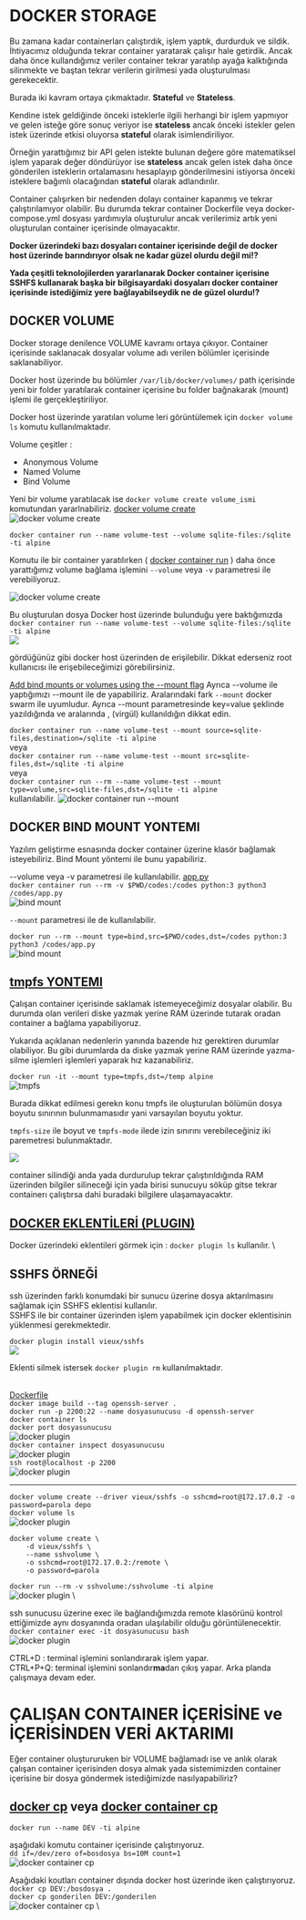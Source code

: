# DOCKER STORAGE

Bu zamana kadar containerları çalıştırdık, işlem yaptık, durdurduk ve sildik. İhtiyacımız olduğunda tekrar container yaratarak çalışır hale getirdik. Ancak daha önce kullandığımız veriler container tekrar yaratılıp ayağa kalktığında silinmekte ve baştan tekrar verilerin girilmesi yada oluşturulması gerekecektir.

Burada iki kavram ortaya çıkmaktadır. **Stateful** ve **Stateless**.

Kendine istek geldiğinde önceki isteklerle ilgili herhangi bir işlem yapmıyor ve gelen isteğe göre sonuç veriyor ise **stateless** ancak önceki istekler gelen istek üzerinde etkisi oluyorsa **stateful** olarak isimlendiriliyor.

Örneğin yarattığımız bir API gelen istekte bulunan değere göre matematiksel işlem yaparak değer döndürüyor ise **stateless** ancak gelen istek daha önce gönderilen isteklerin ortalamasını hesaplayıp gönderilmesini istiyorsa önceki isteklere bağımlı olacağından **stateful** olarak adlandırılır.

Container çalışırken bir nedenden dolayı container kapanmış ve tekrar çalıştırılamıyor olabilir. Bu durumda tekrar container Dockerfile veya docker-compose.yml dosyası yardımıyla oluşturulur ancak verilerimiz artık yeni oluşturulan container içerisinde olmayacaktır. 

**Docker üzerindeki bazı dosyaları container içerisinde değil de docker host üzerinde barındırıyor olsak ne kadar güzel olurdu değil mi!?**

**Yada çeşitli teknolojilerden yararlanarak Docker container içerisine SSHFS kullanarak başka bir bilgisayardaki dosyaları docker container içerisinde istediğimiz yere bağlayabilseydik ne de güzel olurdu!?**

## DOCKER VOLUME
Docker storage denilence VOLUME kavramı ortaya çıkıyor. Container içerisinde saklanacak dosyalar volume adı verilen bölümler içerisinde saklanabiliyor. 

Docker host üzerinde bu bölümler `/var/lib/docker/volumes/` path içerisinde yeni bir folder yaratılarak container içerisine bu folder bağnakarak (mount) işlemi ile gerçekleştiriliyor.

Docker host üzerinde yaratılan volume leri görüntülemek için `docker volume ls` komutu kullanılmaktadır.

Volume çeşitler : 
- Anonymous Volume
- Named Volume
- Bind Volume


Yeni bir volume yaratılacak ise `docker volume create volume_ismi` komutundan yararlnabiliriz. [docker volume create](https://docs.docker.com/engine/reference/commandline/volume_create/) \
![docker volume create](/img/docker_volume_p3.png)

`docker container run --name volume-test --volume sqlite-files:/sqlite -ti alpine`

Komutu ile bir container yaratılırken ( [docker container run](https://docs.docker.com/engine/reference/commandline/container_run/) ) daha önce yarattığımız volume bağlama işlemini `--volume` veya `-v` parametresi ile verebiliyoruz. 

![docker volume create](/img/docker_volume_p4.png) 

Bu oluşturulan dosya Docker host üzerinde bulunduğu yere baktığımızda\
`docker container run --name volume-test --volume sqlite-files:/sqlite -ti alpine` \
![](/img/docker_volume_p5.png)

gördüğünüz gibi docker host üzerinden de erişilebilir. Dikkat ederseniz root kullanıcısı ile erişebileceğimizi görebilirsiniz.

[Add bind mounts or volumes using the --mount flag](https://docs.docker.com/engine/reference/commandline/run/#add-bind-mounts-or-volumes-using-the---mount-flag)
Ayrıca --volume ile yaptığımızı --mount ile de yapabiliriz. Aralarındaki fark `--mount` docker swarm ile uyumludur. Ayrıca --mount parametresinde key=value şeklinde yazıldığında ve aralarında , (virgül) kullanıldığın dikkat edin. 

`docker container run --name volume-test --mount source=sqlite-files,destination=/sqlite -ti alpine` \
veya \
`docker container run --name volume-test --mount src=sqlite-files,dst=/sqlite -ti alpine` \
veya \
`docker container run --rm --name volume-test --mount type=volume,src=sqlite-files,dst=/sqlite -ti alpine`\
kullanılabilir.
![docker container run --mount](/img/docker_volume_p6.png)

## DOCKER BIND MOUNT YONTEMI
Yazılım geliştirme esnasında docker container üzerine klasör bağlamak isteyebiliriz. Bind Mount yöntemi ile bunu yapabiliriz.

--volume veya -v parametresi ile kullanılabilir.
[app.py](/examDockerFiles/pycodes/app.py) \
`docker container run --rm -v $PWD/codes:/codes python:3 python3 /codes/app.py` \
![bind mount](/img/docker_volume_p7.png)

`--mount` parametresi ile de kullanılabilir.

`docker run --rm --mount type=bind,src=$PWD/codes,dst=/codes python:3 python3 /codes/app.py` \
![bind mount](/img/docker_volume_p8.png)

## [tmpfs YONTEMI](https://docs.docker.com/storage/tmpfs/#use-a-tmpfs-mount-in-a-container)

Çalışan container içerisinde saklamak istemeyeceğimiz dosyalar olabilir. Bu durumda olan verileri diske yazmak yerine RAM üzerinde tutarak oradan container a bağlama yapabiliyoruz. 

Yukarıda açıklanan nedenlerin yanında bazende hız gerektiren durumlar olabiliyor. Bu gibi durumlarda da diske yazmak yerine RAM üzerinde yazma-silme işlemleri işlemleri yaparak hız kazanabiliriz.

`docker run -it --mount type=tmpfs,dst=/temp alpine` \
![tmpfs](/img/docker_volume_p9.png)

Burada dikkat edilmesi gerekn konu tmpfs ile oluşturulan bölümün dosya boyutu sınırının bulunmamasıdır yani varsayılan boyutu yoktur. 

`tmpfs-size` ile boyut ve `tmpfs-mode` ilede izin sınırını verebileceğiniz iki paremetresi bulunmaktadır.

![](/img/docker_volume_p10.png)

container silindiği anda yada durdurulup tekrar çalıştırıldığında RAM üzerinden bilgiler silineceği için yada birisi sunucuyu söküp gitse tekrar containerı çalıştırsa dahi buradaki bilgilere ulaşamayacaktır.

## [DOCKER EKLENTİLERİ (PLUGIN)](https://docs.docker.com/engine/extend/)
Docker üzerindeki eklentileri görmek için : `docker plugin ls` kullanılır. \
## SSHFS ÖRNEĞİ
ssh üzerinden farklı konumdaki bir sunucu üzerine dosya aktarılmasını sağlamak için SSHFS eklentisi kullanılır. \
SSHFS ile bir container üzerinden işlem yapabilmek için docker eklentisinin yüklenmesi gerekmektedir.

`docker plugin install vieux/sshfs` \
![](/img/docker_volume_p11.png)

Eklenti silmek istersek `docker plugin rm` kullanılmaktadır.
<br><br>

[Dockerfile](/docker-compose/ssh/Dockerfile) \
`docker image build --tag openssh-server .` \
`docker run -p 2200:22 --name dosyasunucusu -d openssh-server` \
`docker container ls` \
`docker port dosyasunucusu` \
![docker plugin](/img/docker_plugins_drivers_p2.png) \
`docker container inspect dosyasunucusu` \
![docker plugin](/img/docker_plugins_drivers_p3.png) \
`ssh root@localhost -p 2200` \
![docker plugin](/img/docker_plugins_drivers_p1.png) 
<hr>

`docker volume create --driver vieux/sshfs -o sshcmd=root@172.17.0.2 -o password=parola depo` \
`docker volume ls` \
![docker plugin](/img/docker_plugins_drivers_p4.png) 

    docker volume create \
        -d vieux/sshfs \
        --name sshvolume \
        -o sshcmd=root@172.17.0.2:/remote \
        -o password=parola

`docker run --rm -v sshvolume:/sshvolume -ti alpine` \
![docker plugin](/img/docker_plugins_drivers_p5.png) \

ssh sunucusu üzerine exec ile bağlandığımızda remote klasörünü kontrol ettiğimizde aynı dosyanında oradan ulaşılabilir olduğu görüntülenecektir. \
`docker container exec -it dosyasunucusu bash` \
![docker plugin](/img/docker_plugins_drivers_p6.png)

CTRL+D : terminal işlemini sonlandırarak işlem yapar. \
CTRL+P+Q: terminal işlemini sonlandır**ma**dan çıkış yapar. Arka planda çalışmaya devam eder.

# ÇALIŞAN CONTAINER İÇERİSİNE ve İÇERİSİNDEN VERİ AKTARIMI

Eğer container oluştururuken bir VOLUME bağlamadı ise ve anlık olarak çalışan container içerisinden dosya almak yada sistemimizden container içerisine bir dosya göndermek istediğimizde nasılyapabiliriz?

## [docker cp](https://docs.docker.com/engine/reference/commandline/cp/) veya [docker container cp](https://docs.docker.com/engine/reference/commandline/container_cp/)

`docker run --name DEV -ti alpine` 

aşağıdaki komutu container içerisinde çalıştırıyoruz. \
`dd if=/dev/zero of=bosdosya bs=10M count=1` \
![docker container cp](/img/docker_container_cp_p01.png) 


Aşağıdaki koutları container dışında docker host üzerinde iken çalıştırıyoruz.\
`docker cp DEV:/bosdosya .` \
`docker cp gonderilen DEV:/gonderilen` \
![docker container cp](/img/docker_container_cp_p02.png) \